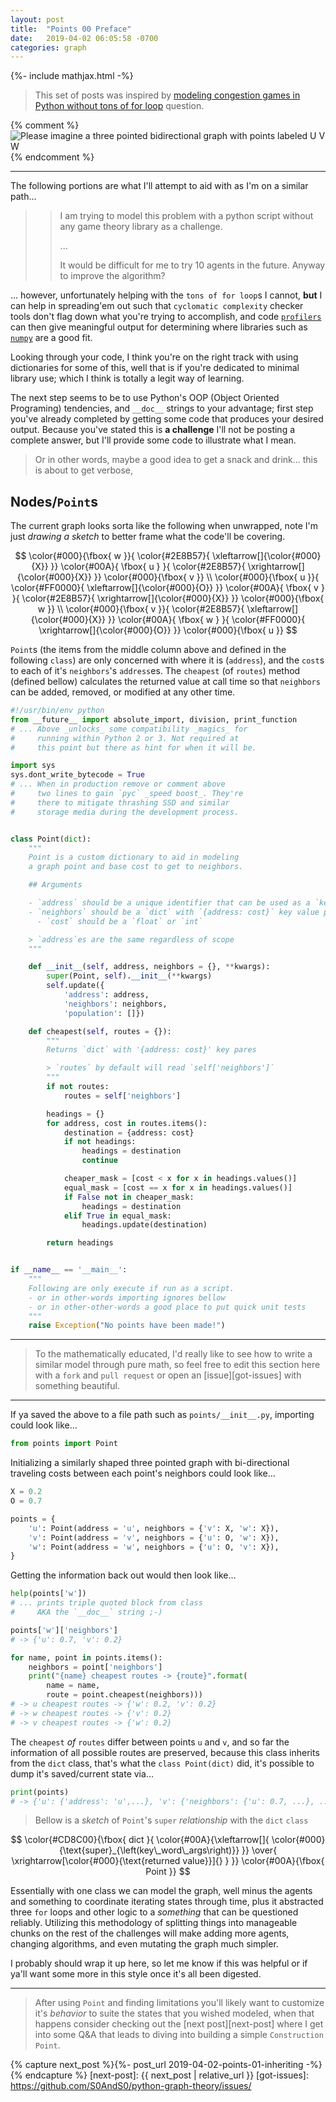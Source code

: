 ```yaml
---
layout: post
title:  "Points 00 Preface"
date:   2019-04-02 06:05:58 -0700
categories: graph
---
```

{%- include mathjax.html -%}


> This set of posts was inspired by [modeling congestion games in Python without tons of for loop](https://math.stackexchange.com/questions/3130866/modelling-congestion-games-in-python-without-tons-of-for-loop) question.

{% comment %}
<img src="{ /assets/graph_images/Graph_UVW.png | relative_url }" alt="Please imagine a three pointed bidirectional graph with points labeled U V W" max-width="200" max-height="200">
{% endcomment %}

___

The following portions are what I'll attempt to aid with as I'm on a similar path...

>> I am trying to model this problem with a python script without any game theory library as a challenge.
>>
>> ...
>>
>> It would be difficult for me to try 10 agents in the future. Anyway to improve the algorithm?

... however, unfortunately helping with the `tons of for loop`s I cannot, __but__ I can help in spreading'em out such that `cyclomatic complexity` checker tools don't flag down what you're trying to accomplish, and code [`profilers`](https://docs.python.org/2/library/profile.html) can then give meaningful output for determining where libraries such as [`numpy`](https://stackoverflow.com/questions/tagged/numpy) are a good fit.

Looking through your code, I think you're on the right track with using dictionaries for some of this, well that is if you're dedicated to minimal library use; which I think is totally a legit way of learning.

The next step seems to be to use Python's OOP (Object Oriented Programing) tendencies, and `__doc__` strings to your advantage; first step you've already completed by getting some code that produces your desired output. Because you've stated this is __a challenge__ I'll not be posting a complete answer, but I'll provide some code to illustrate what I mean.

> Or in other words, maybe a good idea to get a snack and drink... this is about to get verbose,

## Nodes/`Point`s

The current graph looks sorta like the following when unwrapped, note I'm just _drawing a sketch_ to better frame what the code'll be covering.

$$
  \color{#000}{\fbox{ w }}{
  \color{#2E8B57}{ \xleftarrow[]{\color{#000}{X}} }}
  \color{#00A}{ \fbox{ u } }{
  \color{#2E8B57}{ \xrightarrow[]{\color{#000}{X}} }}
  \color{#000}{\fbox{ v }}
\\
  \color{#000}{\fbox{ u }}{
  \color{#FF0000}{ \xleftarrow[]{\color{#000}{O}} }}
  \color{#00A}{ \fbox{ v } }{
  \color{#2E8B57}{ \xrightarrow[]{\color{#000}{X}} }}
  \color{#000}{\fbox{ w }}
\\
  \color{#000}{\fbox{ v }}{
  \color{#2E8B57}{ \xleftarrow[]{\color{#000}{X}} }}
  \color{#00A}{ \fbox{ w } }{
  \color{#FF0000}{ \xrightarrow[]{\color{#000}{O}} }}
  \color{#000}{\fbox{ u }}
$$

`Point`s (the items from the middle column above and defined in the following `class`) are only concerned with where it is (`address`), and the `cost`s to each of it's `neighbors`'s `address`es. The `cheapest` (of `routes`) method (defined bellow) calculates the returned value at call time so that `neighbors` can be added, removed, or modified at any other time.

```python
#!/usr/bin/env python
from __future__ import absolute_import, division, print_function
# ... Above _unlocks_ some compatibility _magics_ for
#     running within Python 2 or 3. Not required at
#     this point but there as hint for when it will be.

import sys
sys.dont_write_bytecode = True
# ... When in production remove or comment above
#     two lines to gain `pyc` _speed boost_. They're
#     there to mitigate thrashing SSD and similar
#     storage media during the development process.


class Point(dict):
    """
    Point is a custom dictionary to aid in modeling
    a graph point and base cost to get to neighbors.

    ## Arguments

    - `address` should be a unique identifier that can be used as a `key`
    - `neighbors` should be a `dict` with `{address: cost}` key value pares
      - `cost` should be a `float` or `int`

    > `address`es are the same regardless of scope
    """

    def __init__(self, address, neighbors = {}, **kwargs):
        super(Point, self).__init__(**kwargs)
        self.update({
            'address': address,
            'neighbors': neighbors,
            'population': []})

    def cheapest(self, routes = {}):
        """
        Returns `dict` with '{address: cost}' key pares

        > `routes` by default will read `self['neighbors']`
        """
        if not routes:
            routes = self['neighbors']

        headings = {}
        for address, cost in routes.items():
            destination = {address: cost}
            if not headings:
                headings = destination
                continue

            cheaper_mask = [cost < x for x in headings.values()]
            equal_mask = [cost == x for x in headings.values()]
            if False not in cheaper_mask:
                headings = destination
            elif True in equal_mask:
                headings.update(destination)

        return headings


if __name__ == '__main__':
    """
    Following are only execute if run as a script.
    - or in other-words importing ignores bellow
    - or in other-other-words a good place to put quick unit tests
    """
    raise Exception("No points have been made!")
```

___

> To the mathematically educated, I'd really like to see how to write a similar model through pure math, so feel free to edit this section here with a `fork` and `pull request` or open an [issue][got-issues] with something beautiful.

___

If ya saved the above to a file path such as `points/__init__.py`, importing could look like...

```python
from points import Point
```

Initializing a similarly shaped three pointed graph with bi-directional traveling costs between each point's neighbors could look like...

```python
X = 0.2
O = 0.7

points = {
    'u': Point(address = 'u', neighbors = {'v': X, 'w': X}),
    'v': Point(address = 'v', neighbors = {'u': O, 'w': X}),
    'w': Point(address = 'w', neighbors = {'u': O, 'v': X}),
}
```

Getting the information back out would then look like...

```python
help(points['w'])
# ... prints triple quoted block from class
#     AKA the `__doc__` string ;-)

points['w']['neighbors']
# -> {'u': 0.7, 'v': 0.2}

for name, point in points.items():
    neighbors = point['neighbors']
    print("{name} cheapest routes -> {route}".format(
        name = name,
        route = point.cheapest(neighbors)))
# -> u cheapest routes -> {'w': 0.2, 'v': 0.2}
# -> w cheapest routes -> {'v': 0.2}
# -> v cheapest routes -> {'w': 0.2}
```

The `cheapest` _of_ `routes` differ between points `u` and `v`, and so far the information of all possible routes are preserved, because this class inherits from the `dict` class, that's what the `class Point(dict)` did, it's possible to dump it's saved/current state via...

```python
print(points)
# -> {'u': {'address': 'u',...}, 'v': {'neighbors': {'u': 0.7, ...}, ...}, ...}
```

> Bellow is a _sketch_ of `Point`'s `super` _relationship_ with the `dict` `class`

$$
\color{#CD8C00}{\fbox{ dict }{
  \color{#00A}{\xleftarrow[]{
    \color{#000}{\text{super}_{\left(key\_word\_args\right)}}
  }}
  \over{
    \xrightarrow[\color{#000}{\text{returned value}}]{}
  }
}}
\color{#00A}{\fbox{ Point }}
$$

Essentially with one class we can model the graph, well minus the agents and something to coordinate iterating states through time, plus it abstracted three `for` loops and other logic to a _something_ that can be questioned reliably. Utilizing this methodology of splitting things into manageable chunks on the rest of the challenges will make adding more agents, changing algorithms, and even mutating the graph much simpler.

I probably should wrap it up here, so let me know if this was helpful or if ya'll want some more in this style once it's all been digested.

___

> After using `Point` and finding limitations you'll likely want to customize it's _behavior_ to suite the states that you wished modeled, when that happens consider checking out the [next post][next-post] where I get into some Q&A that leads to diving into building a simple `Construction` `Point`.

{% capture next_post %}{%- post_url 2019-04-02-points-01-inheriting -%}{% endcapture %}
[next-post]: {{ next_post | relative_url }}
[got-issues]: https://github.com/S0AndS0/python-graph-theory/issues/
